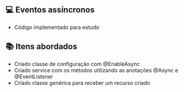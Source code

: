 ## 💻 Eventos assíncronos 
- Código implementado para estudo
## :books: Itens abordados
- Criado classe de configuração com @EnableAsync
- Criado service com os métodos utilizando as anotações @Async e @EventListener
- Criado classe genérica para receber um recurso criado

